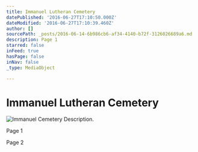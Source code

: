 ```yaml
---
title: Immanuel Lutheran Cemetery
datePublished: '2016-06-27T17:10:50.000Z'
dateModified: '2016-06-27T17:10:39.460Z'
author: []
sourcePath: _posts/2016-06-14-6b986cb6-af34-4140-b72f-3126026689a6.md
description: Page 1
starred: false
inFeed: true
hasPage: false
inNav: false
_type: MediaObject

---
```

# Immanuel Lutheran Cemetery
![Immanuel Cemetery Description.](https://the-grid-user-content.s3-us-west-2.amazonaws.com/4391a533-82fd-4d15-94cb-c0fb760b868d.jpg)

Page 1

Page 2
